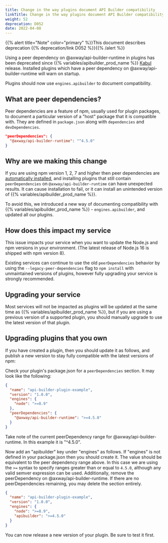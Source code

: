 ```yaml
---
title: Change in the way plugins document API Builder compatibility
linkTitle: Change in the way plugins document API Builder compatibility
weight: 52
deprecation: D052
date: 2022-04-08
---
```


{{% alert title="Note" color="primary" %}}This document describes deprecation {{% deprecation/link D052 %}}{{% /alert %}}

Using a peer dependency on @axway/api-builder-runtime in plugins has been deprecated since {{% variables/apibuilder_prod_name %}} [Kabul](/docs/release_notes/kabul) release. Installed plugins which have a peer dependency on @axway/api-builder-runtime will warn on startup.

Plugins should now use `engines.apibuilder` to document compatibility.

## What are peer dependencies?
Peer dependencies are a feature of npm, usually used for plugin packages, to document a particular version of a "host" package that it is compatible with. They are defined in `package.json` along with `dependencies` and `devDependencies`.

```json
"peerDependencies": {
  "@axway/api-builder-runtime": "^4.5.0"
}
```

## Why are we making this change

If you are using npm version 1, 2, 7 and higher then peer dependencies are [automatically installed](https://nodejs.org/en/blog/npm/peer-dependencies/#using-peer-dependencies), and installing plugins that still contain `peerDependencies` on `@axway/api-builder-runtime` can have unexpected results. It can cause installation to fail, or it can install an unintended version of {{% variables/apibuilder_prod_name %}}.

To avoid this, we introduced a new way of documenting compatibility with {{% variables/apibuilder_prod_name %}} - `engines.apibuilder`, and updated all our plugins.

## How does this impact my service

This issue impacts your service when you want to update the Node.js and npm versions in your environment. (The latest release of Node.js 16 is shipped with npm version 8).

Existing services can continue to use the old `peerDependencies` behavior by using the `--legacy-peer-dependencies` flag to `npm install` with unmaintained versions of plugins, however fully upgrading your service is strongly recommended.

## Upgrading your service
Most services will not be impacted as plugins will be updated at the same time as {{% variables/apibuilder_prod_name %}}, but if you are using a previous version of a supported plugin, you should manually upgrade to use the latest version of that plugin.

## Upgrading plugins that you own
If you have created a plugin, then you should update it as follows, and publish a new version to stay fully compatible with the latest versions of npm:

Check your plugin's package.json for a `peerDependencies` section. It may look like the following:

```json
{
  "name": "api-builder-plugin-example",
  "version": "1.0.0",
  "engines": {
    "node": ">=8.9"
  },
  "peerDependencies": {
    "@axway/api-builder-runtime": ">=4.5.0"
  }
}
```

Take note of the current peerDependency range for @axway/api-builder-runtime. In this example it is "^4.5.0".

Now add an "apibuilder" key under "engines" as follows. If "engines" is not defined in your package.json then you should create it. The value should be equivalent to the peer dependency range above. In this case we are using the `>=` syntax to specify ranges greater than or equal to `4.5.0`, although any valid semver expression can be used. Additionally, remove the peerDependency on @axway/api-builder-runtime. If there are no peerDependencies remaining, you may delete the section entirely.

```json
{
  "name": "api-builder-plugin-example",
  "version": "1.0.0",
  "engines": {
    "node": ">=8.9",
    "apibuilder": ">=4.5.0"
  }
}
```

You can now release a new version of your plugin. Be sure to test it first.
